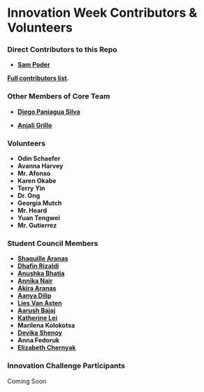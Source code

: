 Innovation Week Contributors & Volunteers
============================================

### Direct Contributors to this Repo

* **[Sam Poder](https://github.com/sampoder)**

**[Full contributors list](https://github.com/gemssingaporestudentcouncil/innovationweek2020/contributors).**

### Other Members of Core Team
* **[Diego Paniagua Silva](https://github.com/OrangeCat16)**

* **[Anjali Grillo](https://github.com/anjaligrillo)**

### Volunteers

* **Odin Schaefer**
* **Avanna Harvey**
* **Mr. Afonso**
* **Karen Okabe**
* **Terry Yin**
* **Dr. Ong**
* **Georgia Mutch**
* **Mr. Heard**
* **Yuan Tengwei**
* **Mr. Gutierrez**

### Student Council Members

* **[Shaquille Aranas](https://github.com/shaquillearanas)**
* **[Dhafin Rizaldi](https://github.com/dhafinr)**
* **[Anushka Bhatia](https://github.com/anushka2814)**
* **[Annika Nair](https://github.com/happy317)**
* **[Akira Aranas](https://github.com/akiraaranas)**
* **[Aanya Dilip](https://github.com/Aanya1301)**
* **[Lies Van Asten](https://github.com/Lies757)**
* **[Aarush Bajaj](https://github.com/aarushbajaj)**
* **[Katherine Lei](https://github.com/Katherinelei1)**
* **Marilena Kolokotsa**
* **[Devika Shenoy](https://github.com/DevikaShenoy)**
* **Anna Fedoruk**
* **[Elizabeth Chernyak](https://github.com/elziule)**

### Innovation Challenge Participants

Coming Soon

